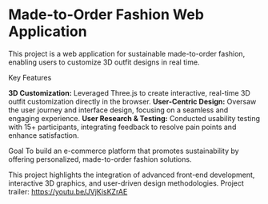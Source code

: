 # Made-to-Order Fashion Web Application
This project is a web application for sustainable made-to-order fashion, enabling users to customize 3D outfit designs in real time.

Key Features

**3D Customization:** Leveraged Three.js to create interactive, real-time 3D outfit customization directly in the browser.
**User-Centric Design:** Oversaw the user journey and interface design, focusing on a seamless and engaging experience.
**User Research & Testing:** Conducted usability testing with 15+ participants, integrating feedback to resolve pain points and enhance satisfaction.

Goal
To build an e-commerce platform that promotes sustainability by offering personalized, made-to-order fashion solutions.

This project highlights the integration of advanced front-end development, interactive 3D graphics, and user-driven design methodologies.
Project trailer: https://youtu.be/JVjKisKZrAE
